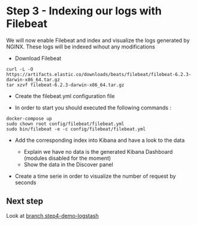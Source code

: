 # Step 3 - Indexing our logs with Filebeat

We will now enable Filebeat and index and visualize the logs generated by NGINX. These logs will be indexed wihout any modifications

* Download Filebeat

```shell
curl -L -O https://artifacts.elastic.co/downloads/beats/filebeat/filebeat-6.2.3-darwin-x86_64.tar.gz
tar xzvf filebeat-6.2.3-darwin-x86_64.tar.gz
```

* Create the filebeat.yml configuration file

* In order to start you should executed the following commands :

```shell
docker-compose up
sudo chown root config/filebeat/filebeat.yml
sudo bin/filebeat -e -c config/filebeat/filebeat.yml
```

* Add the corresponding index into Kibana and have a look to the data

  * Explain we have no data is the generated Kibana Dashboard (modules disabled for the moment)
  * Show the data in the Discover panel

* Create a time serie in order to visualize the number of request by seconds

## Next step

Look at [branch step4-demo-logstash](https://github.com/Gillespie59/devoxx-universite-elastic/tree/step4-demo-logstash)

